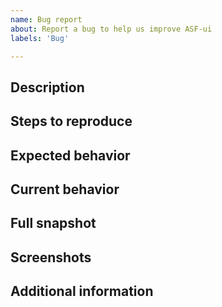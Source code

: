 ```yaml
---
name: Bug report
about: Report a bug to help us improve ASF-ui
labels: 'Bug'

---
```


## Description
<!-- A clear and concise description of what the bug is. -->

## Steps to reproduce
<!--
1. Go to '...'
2. Click on '....'
3. Scroll down to '....'
4. See error
-->

## Expected behavior
<!-- A clear and concise description of what you expected to happen. -->

## Current behavior
<!-- A clear and concise description of what is currently happening. -->

## Full snapshot
<!-- Enable `Logging` in UI Configuration and capture a snapshot. -->

## Screenshots
<!-- If applicable, add screenshots to help explain your problem. -->

## Additional information
<!-- Add any other information about the problem here. -->
